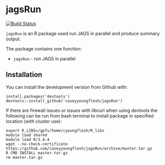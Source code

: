 jagsRun
====

[![Build Status](https://travis-ci.org/caseyyoungflesh/jagsRun.svg?branch=master)](https://travis-ci.org/caseyyoungflesh/jagsRun)

`jagsRun` is an R package used run JAGS in parallel and produce summary output.

The package contains one function:

- `jagsRun` - run JAGS in parallel


Installation
------------

You can install the  development version from Github with:
```{r}
install.packages('devtools')
devtools::install_github('caseyyoungflesh/jagsRun')
```

If there are firewall issues or issues with libcurl when using devtools the following can be run from bash terminal to install package in specified location (with cluster use):
```
export R_LIBS=/gpfs/home/cyoungflesh/R_libs
module load shared
module load R/3.4.4
wget --no-check-certificate https://github.com/caseyyoungflesh/jagsRun/archive/master.tar.gz
R CMD INSTALL master.tar.gz
rm master.tar.gz
```
